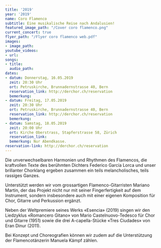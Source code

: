 ```yaml
---
title: '2019'
year: '2019'
name: Coro Flamenco
subtitle: Eine musikalische Reise nach Andalusien!
featured_image_path: "/Cover coro flamenco.png"
current_concert: true
flyer_path: "/Flyer coro flamenco web.pdf"
images:
- image_path: 
youtube_videos:
- url: 
songs:
- title: 
  audio_path: 
dates:
- datum: Donnerstag, 16.05.2019
  zeit: 20:30 Uhr
  ort: Petruskirche, Brunnadernstrasse 40, Bern
  reservation_link: http://derchor.ch/reservation
  bemerkung: 
- datum: Freitag, 17.05.2019
  zeit: 20:30 Uhr
  ort: Petruskirche, Brunnadernstrasse 40, Bern
  reservation_link: http://derchor.ch/reservation
  bemerkung: 
- datum: Samstag, 18.05.2019
  zeit: 20:00 Uhr
  ort: Kirche Oberstrass, Stapferstrasse 58, Zürich
  reservation_link: 
  bemerkung: Nur Abendkasse.
reservation-link: http://derchor.ch/reservation
---
```


Die unverwechselbaren Harmonien und Rhythmen des Flamencos, die kraftvollen Texte des berühmten Dichters Federico García Lorca und unser brillanter Chorklang ergeben zusammen ein teils melancholisches, teils rassiges Ganzes.

Unterstützt werden wir vom grossartigen Flamenco-Gitarristen Mariano Martin, der das Projekt nicht nur mit seiner Fingerfertigkeit auf dem Instrument, sondern insbesondere auch mit einer eigenen Komposition für Chor, Gitarre und Perkussion ergänzt.

Neben der Weltpremiere seines Werks «Esencia» (2019) singen wir den Liedzyklus «Romancero Gitano» von Mario Castelnuovo-Tedesco für Chor und Gitarre (1951) sowie die drei A-capella-Stücke «Tres Ciudades» von Eran Dinur (2011).

Bei Konzept und Choreografien können wir zudem auf die Unterstützung der Flamencotänzerin Manuela Kämpf zählen.